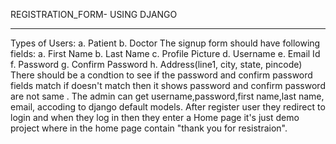REGISTRATION_FORM- USING DJANGO
______________________________________
Types of Users:
    a. Patient
    b. Doctor
The signup form should have following fields:
   a. First Name
   b. Last Name
   c. Profile Picture
   d. Username
   e. Email Id
   f. Password
   g. Confirm Password
   h. Address(line1, city, state, pincode)
There should be a condtion to see if the password and confirm password fields match if doesn't  match then it shows password and confirm password are not same .
The admin can get username,password,first name,last name, email, accoding to django default models.
After register user they redirect to login and when they log in then they enter a Home page it's just demo project where in the home page contain "thank you for resistraion".


